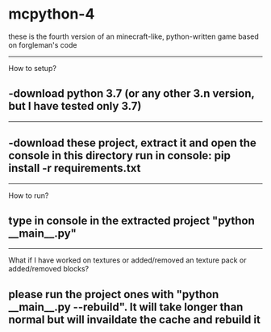 # mcpython-4
these is the fourth version of an minecraft-like, python-written game based on forgleman's code

-----------------------------------------------------------------------------------------------------
How to setup?

-download python 3.7 (or any other 3.n version, but I have tested only 3.7)
-----------------------------------------------------------------------------------------------------

-----------------------------------------------------------------------------------------------------
-download these project, extract it and open the console in this directory
run in console: pip install -r requirements.txt
-----------------------------------------------------------------------------------------------------

-----------------------------------------------------------------------------------------------------
How to run?

type in console in the extracted project "python \_\_main\_\_.py"
-----------------------------------------------------------------------------------------------------

-----------------------------------------------------------------------------------------------------
What if I have worked on textures or added/removed an texture pack or added/removed blocks?

please run the project ones with "python \_\_main\_\_.py --rebuild". It will take longer than normal but will invaildate the cache and rebuild it
-----------------------------------------------------------------------------------------------------
